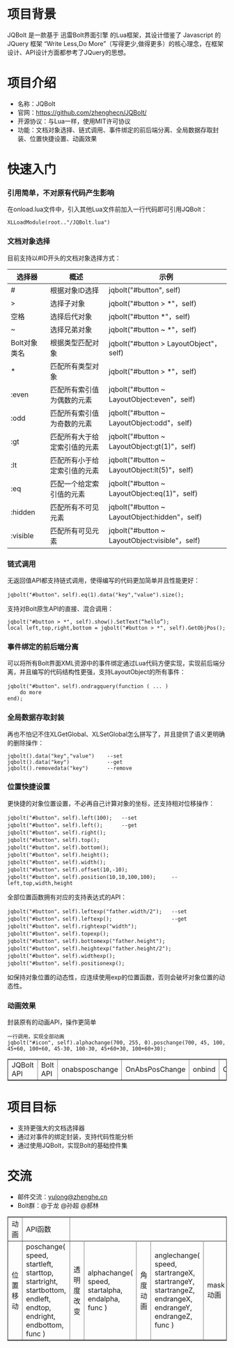 # 项目背景 #

JQBolt 是一款基于 迅雷Bolt界面引擎 的Lua框架，其设计借鉴了 Javascript 的 JQuery 框架 “Write Less,Do More”（写得更少,做得更多）的核心理念，在框架设计、API设计方面都参考了JQuery的思想。

# 项目介绍 #
- 名称：JQBolt
- 官网：https://github.com/zhenghecn/JQBolt/
- 开源协议：与Lua一样，使用MIT许可协议
- 功能：文档对象选择、链式调用、事件绑定的前后端分离、全局数据存取封装、位置快捷设置、动画效果

# 快速入门 #
### 引用简单，不对原有代码产生影响 ###

在onload.lua文件中，引入其他Lua文件前加入一行代码即可引用JQBolt：
	
	XLLoadModule(root.."/JQBolt.lua")

### 文档对象选择 ###

目前支持以#ID开头的文档对象选择方式：
	
| 选择器 |   概述 |   示例  | 
|---------|--------|--------|
| # |   根据对象ID选择 |   jqbolt("#button", self)  | 
| > |   选择子对象 |   jqbolt("#button > *"，self)  | 
| 空格 |   选择后代对象 |   jqbolt("#button *"，self)  | 
| ~ |   选择兄弟对象 |   jqbolt("#button ~ *"，self)  | 
| Bolt对象类名 |   根据类型匹配对象 |   jqbolt("#button > LayoutObject"，self)  | 
| * |   匹配所有类型对象 |   jqbolt("#button > *"，self)  | 
| :even |   匹配所有索引值为偶数的元素 |   jqbolt("#button ~ LayoutObject:even"，self)  | 
| :odd |   匹配所有索引值为奇数的元素 |   jqbolt("#button ~ LayoutObject:odd"，self)  | 
| :gt |   匹配所有大于给定索引值的元素 |   jqbolt("#button ~ LayoutObject:gt(1)"，self)  | 
| :lt |   匹配所有小于给定索引值的元素 |   jqbolt("#button ~ LayoutObject:lt(5)"，self)  | 
| :eq |   匹配一个给定索引值的元素 |   jqbolt("#button ~ LayoutObject:eq(1)"，self)  | 
| :hidden |   匹配所有不可见元素 |   jqbolt("#button ~ LayoutObject:hidden"，self)  | 
| :visible |   匹配所有可见元素 |   jqbolt("#button ~ LayoutObject:visible"，self)  | 

### 链式调用 ###

无返回值API都支持链式调用，使得编写的代码更加简单并且性能更好：

    jqbolt("#button"，self).eq(1).data("key","value").size();

支持对Bolt原生API的直接、混合调用：

	jqbolt("#button > *", self).show().SetText(“hello”);
	local left,top,right,bottom = jqbolt("#button > *", self).GetObjPos();

### 事件绑定的前后端分离 ###

可以将所有Bolt界面XML资源中的事件绑定通过Lua代码方便实现，实现前后端分离，并且编写的代码结构性更强，支持LayoutObject的所有事件：

    jqbolt("#button"，self).ondragquery(function ( ... )
		do more
	end);

<table width=”650″ border=”0″ cellspacing=”0″ cellpadding=”0″>
	<tr>
		<td>JQBolt API</td>
		<td>Bolt API</td>
	</tr＞
	<tr>
		<td>onabsposchange</td>
		<td>OnAbsPosChange</td>
	</tr＞
	<tr>
		<td>onbind</td>
		<td>OnBind</td>
	</tr＞
	<tr>
		<td>oncapturechange</td>
		<td>OnCaptureChange</td>
	</tr＞
	<tr>
		<td>onchar</td>
		<td>OnChar</td>
	</tr＞
	<tr>
		<td>oncontrolfocuschange</td>
		<td>OnControlFocusChange</td>
	</tr＞
	<tr>
		<td>oncontrolmouseenter</td>
		<td>OnControlMouseEnter</td>
	</tr＞
	<tr>
		<td>oncontrolmouseleave</td>
		<td>OnControlMouseLeave</td>
	</tr＞
	<tr>
		<td>oncontrolmousewheel</td>
		<td>OnControlMouseWheel</td>
	</tr＞
	<tr>
		<td>ondestroy</td>
		<td>OnDestroy</td>
	</tr＞
	<tr>
		<td>ondragenter</td>
		<td>OnDragEnter</td>
	</tr＞
	<tr>
		<td>ondragleave</td>
		<td>OnDragLeave</td>
	</tr＞	
	<tr>
		<td>ondragover</td>
		<td>OnDragOver</td>
	</tr＞	
	<tr>
		<td>ondragquery</td>
		<td>OnDragQuery</td>
	</tr＞
	<tr>
		<td>ondrop</td>
		<td>OnDrop</td>
	</tr＞	
	<tr>
		<td>onenablechange</td>
		<td>OnEnableChange</td>
	</tr＞
	<tr>
		<td>onfocuschange</td>
		<td>OnFocusChange</td>
	</tr＞	
	<tr>
		<td>onhittest</td>
		<td>OnHitTest</td>
	</tr＞	
	<tr>
		<td>onhotkey</td>
		<td>OnHotKey</td>
	</tr＞	
	<tr>
		<td>oninitcontrol</td>
		<td>OnInitControl</td>
	</tr＞	
	<tr>
		<td>onkeydown</td>
		<td>OnKeyDown</td>
	</tr＞	
	<tr>
		<td>onkeyup</td>
		<td>OnKeyUp</td>
	</tr＞	
	<tr>
		<td>onlbuttondbclick</td>
		<td>OnLButtonDbClick</td>
	</tr＞	
	<tr>
		<td>onlbuttondown</td>
		<td>OnLButtonDown</td>
	</tr＞	
	<tr>
		<td>onlbuttonup</td>
		<td>OnLButtonUp</td>
	</tr＞	
	<tr>
		<td>onmbuttondbclick</td>
		<td>OnMButtonDbClick</td>
	</tr＞	
	<tr>
		<td>onmbuttondown</td>
		<td>OnMButtonDown</td>
	</tr＞	
	<tr>
		<td>onmbuttonup</td>
		<td>OnMButtonUp</td>
	</tr＞
	<tr>
		<td>onmouseenter</td>
		<td>OnMouseEnter</td>
	</tr＞
	<tr>
		<td>onmousehover</td>
		<td>OnMouseHover</td>
	</tr＞
	<tr>
		<td>onmouseleave</td>
		<td>OnMouseLeave</td>
	</tr＞
	<tr>
		<td>onmousemove</td>
		<td>OnMouseMove</td>
	</tr＞
	<tr>
		<td>onmousewheel</td>
		<td>OnMouseWheel</td>
	</tr＞
	<tr>
		<td>onposchange</td>
		<td>OnPosChange</td>
	</tr＞
	<tr>
		<td>onrbuttondbclick</td>
		<td>OnRButtonDbClick</td>
	</tr＞
	<tr>
		<td>onrbuttondown</td>
		<td>OnRButtonDown</td>
	</tr＞
	<tr>
		<td>onrbuttonup</td>
		<td>OnRButtonUp</td>
	</tr＞
	<tr>
		<td>ontabbed</td>
		<td>OnTabbed</td>
	</tr＞
	<tr>
		<td>onvisiblechange</td>
		<td>OnVisibleChange</td>
	</tr＞
</table>

### 全局数据存取封装 ###

再也不怕记不住XLGetGlobal、XLSetGlobal怎么拼写了，并且提供了语义更明确的删除操作：

    jqbolt().data("key","value")	--set
	jqbolt().data("key")			--get
	jqbolt().removedata("key")		--remove

### 位置快捷设置 ###

更快捷的对象位置设置，不必再自己计算对象的坐标，还支持相对位移操作：

    jqbolt("#button"，self).left(100);	--set
	jqbolt("#button"，self).left();		--get
	jqbolt("#button"，self).right();
	jqbolt("#button"，self).top();
	jqbolt("#button"，self).bottom();
	jqbolt("#button"，self).height();
	jqbolt("#button"，self).width();
	jqbolt("#button"，self).offset(10,-10);
	jqbolt("#button"，self).position(10,10,100,100);		--left,top,width,height

全部位置函数拥有对应的支持表达式的API：

	jqbolt("#button"，self).leftexp("father.width/2");	--set
	jqbolt("#button"，self).leftexp();					--get
	jqbolt("#button"，self).rightexp("width");
	jqbolt("#button"，self).topexp();
	jqbolt("#button"，self).bottomexp("father.height");
	jqbolt("#button"，self).heightexp("father.height/2");
	jqbolt("#button"，self).widthexp();
	jqbolt("#button"，self).positionexp();

如保持对象位置的动态性，应连续使用exp的位置函数，否则会破坏对象位置的动态性。

### 动画效果 ###

封装原有的动画API，操作更简单

	一行调用，实现全部动画
	jqbolt("#icon", self).alphachange(700, 255, 0).poschange(700, 45, 100, 45+60, 100+60, 45-30, 100-30, 45+60+30, 100+60+30);

<table width=”650″ border=”0″ cellspacing=”0″ cellpadding=”0″>
	<tr>
		<td>动画</td>
		<td>API函数</td>
	</tr>
	<tr>
		<td>位置移动</td>
		<td>poschange( speed, startleft, starttop, startright, startbottom, endleft, endtop, endright, endbottom, func )</td>
	</tr＞
	<tr>
		<td>透明度改变</td>
		<td>alphachange( speed, startalpha, endalpha, func )</td>
	</tr＞
	<tr>
		<td>角度动画</td>
		<td>anglechange( speed, startrangeX, startrangeY, startrangeZ, endrangeX, endrangeY, endrangeZ, func )</td>
	</tr＞
	<tr>
		<td>mask动画</td>
		<td>maskchange( speed, startX, startY, startWidth, startHeight, endX, endY, endWidth, endHeight, func )</td>
	</tr＞
	<tr>
		<td>序列动画</td>
		<td>seqframechange( speed, objImage, strResID, func )</td>
	</tr＞
	<tr>
		<td>旋转动画</td>
		<td>turnobjectchange( speed, objImage, func )</td>
	</tr＞
</table>

# 项目目标 #

- 支持更强大的文档选择器
- 通过对事件的绑定封装，支持代码性能分析
- 通过使用JQBolt，实现Bolt的基础控件集

# 交流 #
 
- 邮件交流：yulong@zhenghe.cn
- Bolt群：@于龙 @孙超 @郝林
